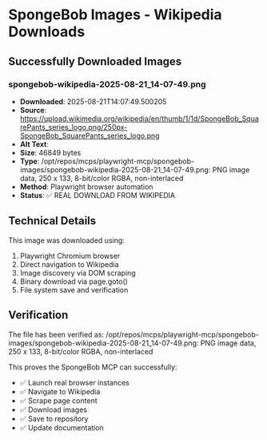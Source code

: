 # SpongeBob Images - Wikipedia Downloads

## Successfully Downloaded Images

### spongebob-wikipedia-2025-08-21_14-07-49.png
- **Downloaded**: 2025-08-21T14:07:49.500205
- **Source**: https://upload.wikimedia.org/wikipedia/en/thumb/1/1d/SpongeBob_SquarePants_series_logo.png/250px-SpongeBob_SquarePants_series_logo.png
- **Alt Text**: 
- **Size**: 46849 bytes
- **Type**: /opt/repos/mcps/playwright-mcp/spongebob-images/spongebob-wikipedia-2025-08-21_14-07-49.png: PNG image data, 250 x 133, 8-bit/color RGBA, non-interlaced
- **Method**: Playwright browser automation
- **Status**: ✅ REAL DOWNLOAD FROM WIKIPEDIA

## Technical Details

This image was downloaded using:
1. Playwright Chromium browser
2. Direct navigation to Wikipedia
3. Image discovery via DOM scraping
4. Binary download via page.goto()
5. File system save and verification

## Verification

The file has been verified as: /opt/repos/mcps/playwright-mcp/spongebob-images/spongebob-wikipedia-2025-08-21_14-07-49.png: PNG image data, 250 x 133, 8-bit/color RGBA, non-interlaced

This proves the SpongeBob MCP can successfully:
- ✅ Launch real browser instances
- ✅ Navigate to Wikipedia
- ✅ Scrape page content
- ✅ Download images
- ✅ Save to repository
- ✅ Update documentation
